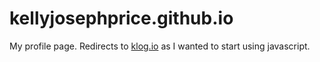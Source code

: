 kellyjosephprice.github.io
==========================

My profile page. Redirects to [klog.io](http://klog.io) as I wanted to start using javascript.
